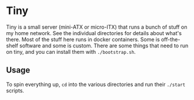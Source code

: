 # Tiny

Tiny is a small server (mini-ATX or micro-ITX) that runs a bunch of stuff on my home network. See the individual directories for details about what's there. Most of the stuff here runs in docker containers. Some is off-the-shelf software and some is custom. There are some things that need to run on tiny, and you can install them with `./bootstrap.sh`.

## Usage

To spin everything up, `cd` into the various directories and run their `./start` scripts.
